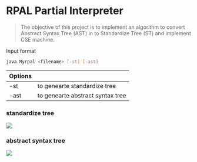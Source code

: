 # RPAL Partial Interpreter

> The objective of this project is to implement an algorithm to convert Abstract Syntax Tree (AST) in to Standardize Tree (ST) and implement CSE machine.

Input format

```sh
java Myrpal <filename> [-st] [-ast]
```

| Options| |
| ------ | ------ |
| -st | to genearte standardize tree |
| -ast | to genearte abstract syntax tree |

### standardize tree

![](https://user-images.githubusercontent.com/59331614/201479896-cfb849f7-176c-4d7d-b5e4-5fca239f38df.png)

### abstract syntax tree
![](https://user-images.githubusercontent.com/59331614/201480240-cbab9e1c-2f69-4e2e-a915-0da1a77a04ce.png)

